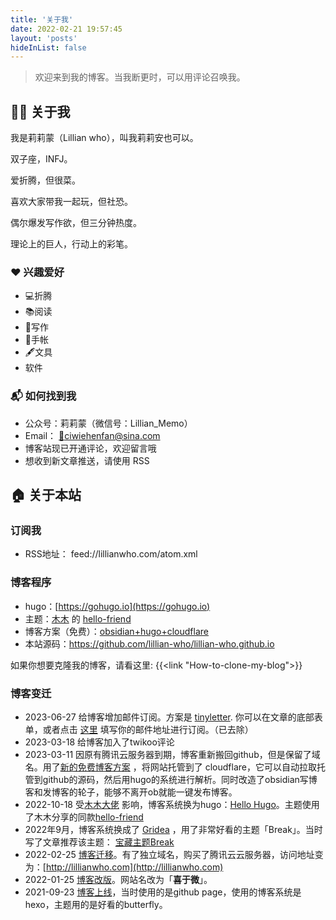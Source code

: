 ```yaml
---
title: '关于我'
date: 2022-02-21 19:57:45
layout: 'posts'
hideInList: false
---
```


> 欢迎来到我的博客。当我断更时，可以用评论召唤我。


## 👨‍💻 关于我

我是莉莉蒙（Lillian who），叫我莉莉安也可以。

双子座，INFJ。

爱折腾，但很菜。

喜欢大家带我一起玩，但社恐。

偶尔爆发写作欲，但三分钟热度。

理论上的巨人，行动上的彩笔。

### ❤️ 兴趣爱好

- 💻折腾
- 📚阅读
- 📝写作
- 📒手帐
- 🖋文具
- 软件


### 📬 如何找到我

- 公众号：莉莉蒙（微信号：Lillian_Memo）
- Email： [📩ciwiehenfan@sina.com](mailto:ciwiehenfan@sina.com) 
- 博客站现已开通评论，欢迎留言哦
- 想收到新文章推送，请使用 RSS

## 🏠 关于本站


### 订阅我

- RSS地址： feed://lillianwho.com/atom.xml 
### 博客程序

- hugo：[https://gohugo.io](https://gohugo.io)
- 主题：[木木](https://immmmm.com) 的 [hello-friend](https://github.com/lmm214/immmmm/tree/master/themes/hello-friend)
- 博客方案（免费）：[obsidian+hugo+cloudflare](https://lillianwho.com/posts-hugo-cloudflare/)
- 本站源码：https://github.com/lillian-who/lillian-who.github.io

如果你想要克隆我的博客，请看这里:
{{<link "How-to-clone-my-blog">}}

### 博客变迁
- 2023-06-27 给博客增加邮件订阅。方案是 [tinyletter](https://app.tinyletter.com). 你可以在文章的底部表单，或者点击 [这里](https://tinyletter.com/lillianwho) 填写你的邮件地址进行订阅。（已去除）
- 2023-03-18 给博客加入了twikoo评论
- 2023-03-11 因原有腾讯云服务器到期，博客重新搬回github，但是保留了域名。用了[新的免费博客方案](https://lillianwho.com/posts/new-blog-sys/) ，将网站托管到了 cloudflare，它可以自动拉取托管到github的源码，然后用hugo的系统进行解析。同时改造了obsidian写博客和发博客的轮子，能够不离开ob就能一键发布博客。
- 2022-10-18 受[木木大佬](https://immmmm.com/) 影响，博客系统换为hugo：[Hello Hugo](https://lillianwho.com/posts/hello-hugo/)。主题使用了木木分享的同款[hello-friend](https://github.com/lmm214/immmmm/tree/master/themes/hello-friend) 
- 2022年9月，博客系统换成了 [Gridea](https://gridea.dev) ，用了非常好看的主题「Break」。当时写了文章推荐该主题： [宝藏主题Break](https://lillianwho.com/posts/bao-cang-gridea-zhu-ti-break/) 
- 2022-02-25 [博客迁移](https://lillianwho.com/posts/博客迁移通知/)。有了独立域名，购买了腾讯云云服务器，访问地址变为：[http://lillianwho.com](http://lillianwho.com)
- 2022-01-25 [博客改版](https://lillianwho.com/posts/博客改版/)。网站名改为「**喜于微**」。
- 2021-09-23 [博客上线](https://lillianwho.com/posts/我的博客上线啦/)，当时使用的是github page，使用的博客系统是hexo，主题用的是好看的butterfly。






